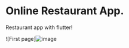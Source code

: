 # Online Restaurant App.

Restaurant app with flutter! 


![First page]![image](https://user-images.githubusercontent.com/80782009/123617557-9e36af80-d81c-11eb-83b9-e60c944d45d3.png)

